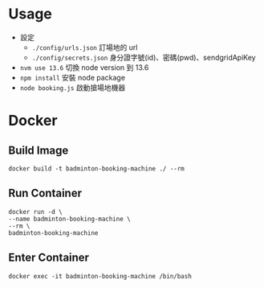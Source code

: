 # Usage

- 設定
  - `./config/urls.json` 訂場地的 url
  - `./config/secrets.json` 身分證字號(id)、密碼(pwd)、sendgridApiKey
- `nvm use 13.6` 切換 node version 到 13.6
- `npm install` 安裝 node package
- `node booking.js` 啟動搶場地機器

# Docker

## Build Image

```
docker build -t badminton-booking-machine ./ --rm
```

## Run Container

```
docker run -d \
--name badminton-booking-machine \
--rm \
badminton-booking-machine
```

## Enter Container

```
docker exec -it badminton-booking-machine /bin/bash
```
